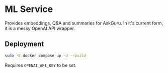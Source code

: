 # ML Service

Provides embeddings, Q&A and summaries for AskGuru. In it's current form, it is a messy OpenAI API wrapper.

## Deployment

```bash
sudo -E docker compose up -d --build
```

Requires `OPENAI_API_KEY` to be set.
